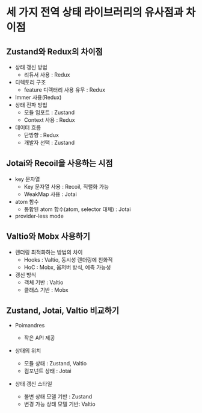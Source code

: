 # 세 가지 전역 상태 라이브러리의 유사점과 차이점

## Zustand와 Redux의 차이점
- 상태 갱신 방법
    - 리듀서 사용 : Redux
- 디렉토리 구조
    - feature 디렉터리 사용 유무 : Redux
- Immer 사용(Redux)
- 상태 전파 방법
    - 모듈 임포트 : Zustand
    - Context 사용 : Redux
- 데이터 흐름
    - 단방향 : Redux
    - 개발자 선택 : Zustand

## Jotai와 Recoil을 사용하는 시점
- key 문자열 
    - Key 문자열 사용 : Recoil, 직렬화 가능
    - WeakMap 사용 : Jotai
- atom 함수
    - 통합된 atom 함수(atom, selector 대체) : Jotai
- provider-less mode

## Valtio와 Mobx 사용하기
- 렌더링 최적화하는 방법의 차이
    - Hooks : Valtio, 동시성 렌더링에 친화적
    - HoC : Mobx, 옵저버 방식, 예측 가능성
- 갱신 방식
    - 객체 기반 : Valtio
    - 클래스 기반 : Mobx

## Zustand, Jotai, Valtio 비교하기
- Poimandres
    - 작은 API 제공
    
- 상태의 위치
    - 모듈 상태 : Zustand, Valtio
    - 컴포넌트 상태 : Jotai
- 상태 갱신 스타일
    - 불변 상태 모델 기반 : Zustand 
    - 변경 가능 상태 모델 기반: Valtio